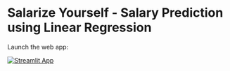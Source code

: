 # Salarize Yourself - Salary Prediction using Linear Regression

Launch the web app:

[![Streamlit App](https://static.streamlit.io/badges/streamlit_badge_black_white.svg)](https://salarize-yourself.streamlit.app/)
